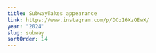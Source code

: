 ```yaml
---
title: SubwayTakes appearance
link: https://www.instagram.com/p/DCo16XzOEwX/
year: "2024"
slug: subway
sortOrder: 14
---
```

